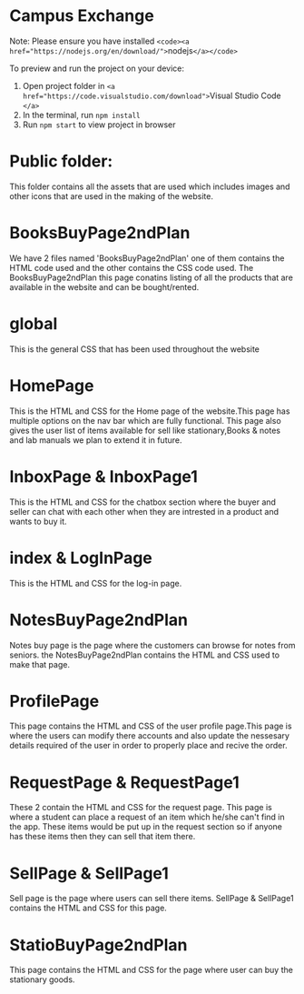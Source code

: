 # Campus Exchange

  Note: Please ensure you have installed `<code><a href="https://nodejs.org/en/download/">`nodejs`</a></code>`

  To preview and run the project on your device:

1) Open project folder in `<a href="https://code.visualstudio.com/download">`Visual Studio Code `</a>`
2) In the terminal, run `npm install`
3) Run `npm start` to view project in browser


Public folder:
==============

This folder contains all the assets that are used which includes images and other icons that are used in the making of the website.

BooksBuyPage2ndPlan
===================

We have 2 files named 'BooksBuyPage2ndPlan' one of them contains the HTML code used and the other contains the CSS code used. The BooksBuyPage2ndPlan this page conatins listing of all the products that are available in the website and can be bought/rented.

global
======

This is the general CSS that has been used throughout the website

HomePage
========

This is the HTML and CSS for the Home page of the website.This page has multiple options on the nav bar which are fully functional. This page also gives the user list of items available for sell like stationary,Books & notes and lab manuals we plan to extend it in future.

InboxPage & InboxPage1
======================

This is the HTML and CSS for the chatbox section where the buyer and seller can chat with each other when they are intrested in a product and wants to buy it.

index & LogInPage
=================

This is the HTML and CSS for the log-in page.

NotesBuyPage2ndPlan
===================

Notes buy page is the page where the customers can browse for notes from seniors. the NotesBuyPage2ndPlan contains the HTML and CSS used to make that page.

ProfilePage
===========

This page contains the HTML and CSS of the user profile page.This page is where the users can modify there accounts and also update the nessesary details required of the user in order to properly place and recive the order.

RequestPage & RequestPage1
==========================

These 2 contain the HTML and CSS for the request page. This page is where a student can place a request of an item which he/she can't find in the app. These items would be put up in the request section so if anyone has these items then they can sell that item there.

SellPage & SellPage1
====================

Sell page is the page where users can sell there items. SellPage & SellPage1 contains the HTML and CSS for this page.

StatioBuyPage2ndPlan
====================

This page contains the HTML and CSS for the page where user can buy the stationary goods.
